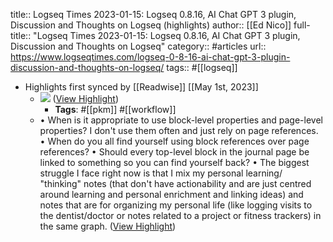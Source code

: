 title:: Logseq Times 2023-01-15: Logseq 0.8.16, AI Chat GPT 3 plugin, Discussion and Thoughts on Logseq (highlights)
author:: [[Ed Nico]]
full-title:: "Logseq Times 2023-01-15: Logseq 0.8.16, AI Chat GPT 3 plugin, Discussion and Thoughts on Logseq"
category:: #articles
url:: https://www.logseqtimes.com/logseq-0-8-16-ai-chat-gpt-3-plugin-discussion-and-thoughts-on-logseq/
tags:: #[[logseq]]

- Highlights first synced by [[Readwise]] [[May 1st, 2023]]
	- ![](https://www.logseqtimes.com/content/images/2023/01/image-8.png) ([View Highlight](https://read.readwise.io/read/01gva1ej0tcjtx2z71zqeec2jb))
		- **Tags**: #[[pkm]] #[[workflow]]
	- •   When is it appropriate to use block-level properties and page-level properties? I don't use them often and just rely on page references.
	  •   When do you all find yourself using block references over page references?
	  •   Should every top-level block in the journal page be linked to something so you can find yourself back?
	  •   The biggest struggle I face right now is that I mix my personal learning/ "thinking" notes (that don't have actionability and are just centred around learning and personal enrichment and linking ideas) and notes that are for organizing my personal life (like logging visits to the dentist/doctor or notes related to a project or fitness trackers) in the same graph. ([View Highlight](https://read.readwise.io/read/01gva1fb16xvft0sr1ntsqkkwd))